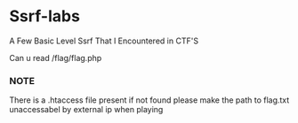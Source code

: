 # Ssrf-labs

A Few Basic Level Ssrf That I Encountered in CTF'S

Can u read  /flag/flag.php

### NOTE
There is a .htaccess file present if not found please make the path to flag.txt unaccessabel by external ip when playing

